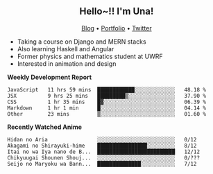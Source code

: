 <h2 align="center">
  Hello~!! I'm Una!
</h2>

<p align="center">
  <a href="https://anarchy.website/">Blog</a> &bull;
  <a href="https://una-ada.github.io/">Portfolio</a> &bull;
  <a href="https://twitter.com/unaxiii">Twitter</a>
</p>

- Taking a course on Django and MERN stacks
- Also learning Haskell and Angular
- Former physics and mathematics student at UWRF
- Interested in animation and design

**Weekly Development Report**

<!--START_SECTION:waka-->
```text
JavaScript   11 hrs 59 mins  ████████████░░░░░░░░░░░░░   48.18 % 
JSX          9 hrs 25 mins   █████████▒░░░░░░░░░░░░░░░   37.90 % 
CSS          1 hr 35 mins    █▓░░░░░░░░░░░░░░░░░░░░░░░   06.39 % 
Markdown     1 hr 1 min      █░░░░░░░░░░░░░░░░░░░░░░░░   04.14 % 
Other        23 mins         ▒░░░░░░░░░░░░░░░░░░░░░░░░   01.60 % 
```
<!--END_SECTION:waka-->

**Recently Watched Anime**

<!-- RECENT-ANIME:START -->

    Hidan no Aria                ░░░░░░░░░░░░░░░░░░░░░░░░░   0/12
    Akagami no Shirayuki-hime    ████████████████░░░░░░░░░   8/12
    Itai no wa Iya nano de B...  █████████████████████████   12/12
    Chikyuugai Shounen Shouj...  ░░░░░░░░░░░░░░░░░░░░░░░░░   0/???
    Seijo no Maryoku wa Bann...  ██████████████░░░░░░░░░░░   7/12
<!-- RECENT-ANIME:END -->
